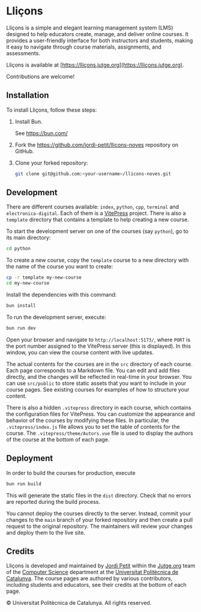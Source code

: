 # Lliçons

Lliçons is a simple and elegant learning management system (LMS) designed to help educators create, manage, and deliver online courses. It provides a user-friendly interface for both instructors and students, making it easy to navigate through course materials, assignments, and assessments.

Lliçons is available at [https://lliçons.jutge.org](https://lliçons.jutge.org).

Contributions are welcome!

## Installation

To install Lliçons, follow these steps:

1. Install Bun.

   See https://bun.com/

1. Fork the https://github.com/jordi-petit/llicons-noves repository on GitHub.

1. Clone your forked repository:

   ```bash
   git clone git@github.com:<your-username>/llicons-noves.git
   ```

## Development

There are different courses available: `index`, `python`, `cpp`, `terminal` and `electronica-digital`. Each of them is a [VitePress](https://vitepress.dev/) project. There is also a `template` directory that contains a template to help creating a new course.

To start the development server on one of the courses (say `python`), go to its main directory:

```bash
cd python
```

To create a new course, copy the `template` course to a new directory with the name of the course you want to create:

```bash
cp -r template my-new-course
cd my-new-course
```

Install the dependencies with this command:

```bash
bun install
```

To run the development server, execute:

```bash
bun run dev
```

Open your browser and navigate to `http://localhost:5173/`, where `PORT` is the port number assigned to the VitePress server (this is displayed). In this window, you can view the course content with live updates.

The actual contents for the courses are in the `src` directory of each course. Each page corresponds to a Markdown file. You can edit and add files directly, and the changes will be reflected in real-time in your browser. You can use `src/public` to store static assets that you want to include in your course pages. See existing courses for examples of how to structure your content.

There is also a hidden `.vitepress` directory in each course, which contains the configuration files for VitePress. You can customize the appearance and behavior of the courses by modifying these files. In particular, the `.vitepress/index.js` file allows you to set the table of contents for the course. The `.vitepress/theme/Autors.vue` file is used to display the authors of the course at the bottom of each page.

## Deployment

In order to build the courses for production, execute

```bash
bun run build
```

This will generate the static files in the `dist` directory. Check that no errors are reported during the build process.

You cannot deploy the courses directly to the server. Instead, commit your changes to the `main` branch of your forked repository and then create a pull request to the original repository. The maintainers will review your changes and deploy them to the live site.

## Credits

Lliçons is developed and maintained by [Jordi Petit](https://github.com/jordi-petit) within the [Jutge.org](https://jutge.org) team of the [Computer Science](https://www.cs.upc.edu) department at the [Universitat Politècnica de Catalunya](https://www.upc.edu). The course pages are authored by various contributors, including students and educators, see their credits at the bottom of each page.

© Universitat Politècnica de Catalunya. All rights reserved.
